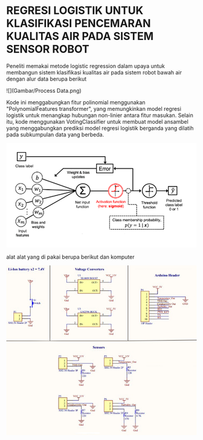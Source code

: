 # REGRESI LOGISTIK UNTUK KLASIFIKASI PENCEMARAN KUALITAS AIR PADA SISTEM SENSOR ROBOT
Peneliti memakai metode logistic regression dalam upaya untuk membangun sistem klasifikasi kualitas air pada sistem robot bawah air dengan alur data berupa berikut

![](Gambar/Process Data.png)

 Kode ini menggabungkan fitur polinomial menggunakan "PolynomialFeatures transformer", yang memungkinkan model regresi logistik untuk menangkap hubungan non-linier antara fitur masukan. Selain itu, kode menggunakan VotingClassifier untuk membuat model ansambel yang menggabungkan prediksi model regresi logistik berganda yang dilatih pada subkumpulan data yang berbeda. 

![](Gambar/Model.png)

alat alat yang di pakai berupa berikut dan komputer

![](Gambar/sensor.png)